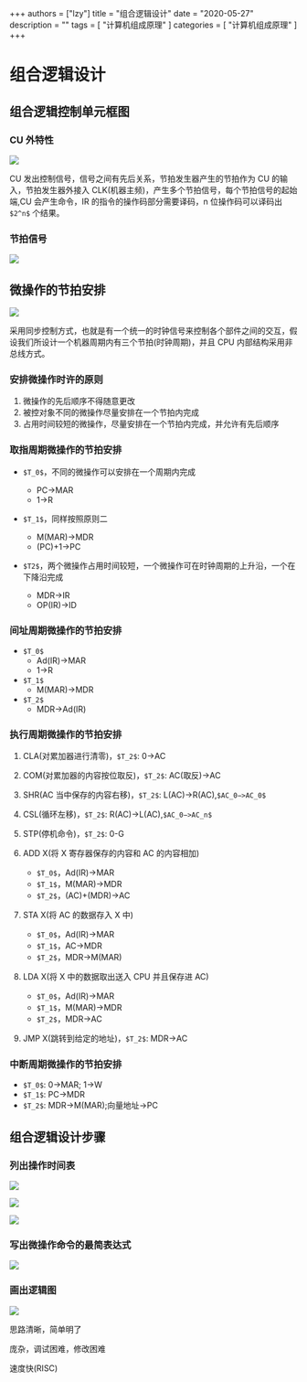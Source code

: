 +++
authors = ["lzy"]
title = "组合逻辑设计"
date = "2020-05-27"
description = ""
tags = [
    "计算机组成原理"
]
categories = [
    "计算机组成原理"
]
+++

# 组合逻辑设计

## 组合逻辑控制单元框图

### CU 外特性

![](../static/T2tVbISMBoNWPWxs3UpcjmdnnDb.png)

CU 发出控制信号，信号之间有先后关系，节拍发生器产生的节拍作为 CU 的输入，节拍发生器外接入 CLK(机器主频)，产生多个节拍信号，每个节拍信号的起始端,CU 会产生命令，IR 的指令的操作码部分需要译码，n 位操作码可以译码出 `$2^n$` 个结果。

### 节拍信号

![](../static/LIcUbJD5xoyWD9xnWuXcpOHwnNh.png)

## 微操作的节拍安排

![](../static/TcpxbgnJmoEZ5DxYFsKctE55nZd.png)

采用同步控制方式，也就是有一个统一的时钟信号来控制各个部件之间的交互，假设我们所设计一个机器周期内有三个节拍(时钟周期)，并且 CPU 内部结构采用非总线方式。

### 安排微操作时许的原则

1. 微操作的先后顺序不得随意更改
2. 被控对象不同的微操作尽量安排在一个节拍内完成
3. 占用时间较短的微操作，尽量安排在一个节拍内完成，并允许有先后顺序

### 取指周期微操作的节拍安排

- `$T_0$`，不同的微操作可以安排在一个周期内完成

  - PC->MAR
  - 1->R
- `$T_1$`，同样按照原则二

  - M(MAR)->MDR
  - (PC)+1->PC
- `$T2$`，两个微操作占用时间较短，一个微操作可在时钟周期的上升沿，一个在下降沿完成

  - MDR->IR
  - OP(IR)->ID

### 间址周期微操作的节拍安排

- `$T_0$`
  - Ad(IR)->MAR
  - 1->R
- `$T_1$`
  - M(MAR)->MDR
- `$T_2$`
  - MDR->Ad(IR)

### 执行周期微操作的节拍安排

1. CLA(对累加器进行清零)，`$T_2$`: 0->AC
2. COM(对累加器的内容按位取反)，`$T_2$`: AC(取反)->AC
3. SHR(AC 当中保存的内容右移)，`$T_2$`: L(AC)->R(AC),`$AC_0−>AC_0$`
4. CSL(循环左移)，`$T_2$`: R(AC)->L(AC),`$AC_0−>AC_n$`
5. STP(停机命令)，`$T_2$`: 0-G
6. ADD X(将 X 寄存器保存的内容和 AC 的内容相加)

   - `$T_0$`，Ad(IR)->MAR
   - `$T_1$`，M(MAR)->MDR
   - `$T_2$`，(AC)+(MDR)->AC
7. STA X(将 AC 的数据存入 X 中)

   - `$T_0$`，Ad(IR)->MAR
   - `$T_1$`，AC->MDR
   - `$T_2$`，MDR->M(MAR)
8. LDA X(将 X 中的数据取出送入 CPU 并且保存进 AC)

   - `$T_0$`，Ad(IR)->MAR
   - `$T_1$`，M(MAR)->MDR
   - `$T_2$`，MDR->AC
9. JMP X(跳转到给定的地址)，`$T_2$`: MDR->AC

### 中断周期微操作的节拍安排

- `$T_0$`: 0->MAR; 1->W
- `$T_1$`: PC->MDR
- `$T_2$`: MDR->M(MAR);向量地址->PC

## 组合逻辑设计步骤

### 列出操作时间表

![](../static/ZdtBbfXnXormeqxEO67cpE26nCc.png)

![](../static/PVOpblhcJoafNGxequhcz3vEnfd.png)

![](../static/QY8Eb9RdvoYXy9xUaFEcMyz8nlc.png)

### 写出微操作命令的最简表达式

![](../static/TSSYbNvBCo61OaxvEzxcCsGDnhH.png)

### 画出逻辑图

![](../static/Fm6ebNIuQoERUYxuM2TcgFlpnBf.png)

思路清晰，简单明了

庞杂，调试困难，修改困难

速度快(RISC)
